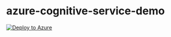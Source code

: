 # azure-cognitive-service-demo

[![Deploy to Azure](https://azuredeploy.net/deploybutton.png)](https://azuredeploy.net/)
